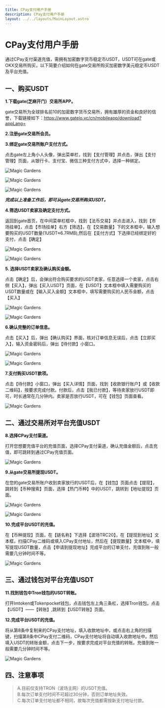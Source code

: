 ```yaml
---
title: CPay支付用户手册
description: CPay支付用户手册
layout: ../../layouts/MainLayout.astro
---
```


# CPay支付用户手册   
通过CPay支付渠道充值，需拥有加密数字货币稳定币USDT，USDT可在gate或OKX交易所购买，以下简要介绍如何在gate交易所购买加密数字美元稳定币USDT及平台充值。
     
## **一、购买USDT**   
**1.下载gate(芝麻开门）交易所APP。**    

gate交易所为全球排名前10的加密数字货币交易所，拥有雄厚的资金和良好的信誉，下载链接如下：https://www.gateio.vc/cn/mobileapp/download?appLang=  

**2.注册gate交易所会员。**  

**3.绑定gate交易所账户支付方式。**     

点击gate左上角小人头像，弹出菜单栏，找到【支付管理】并点击，弹出【支付管理】页面，从银行卡、支付宝、微信三种支付方式中，选择一种绑定。      

![](/1.jpg "Magic Gardens")      

![](/2.jpg "Magic Gardens")     

![](/3.jpg "Magic Gardens")       

**_完成以上准备工作后，即可从gate交易所购买USDT。_**   
     
**4.筛选USDT卖家及确定支付方式。**    

返回到gate首页，在中间菜单栏框中，找到【法币交易】并点击进入，找到【市场挂单】，点击【市场挂单】右方【筛选】，在【交易数量】下的文本框中，输入想要购买的USDT数量(1USDT≈6.7RMB),然后在【支付方式】下选择已经绑定好的支付，点击【确定】   

![](/4.jpg "Magic Gardens")     

![](/5.jpg "Magic Gardens")      


**5. 选择USDT卖家及确认购买金额。**     

点击【确定】后，会弹出符合购买要求的USDT卖家，任意选择一个卖家，点击右侧【买入】，弹出【买入USDT】页面，在【USDT】文本框中填入需要购买的USDT数量或在【输入买入金额】文本框中，填写需要购买的人民币金额，点击【买入】   

![](/6.jpg "Magic Gardens")     

![](/7.jpg "Magic Gardens")   


**6.确认完整的订单信息。**     

点击【买入】后，弹出【确认购买】界面，核对订单信息无误后，点击【立即买入】，输入资金密码后，弹出【待付款】小窗口。

![](/8.jpg "Magic Gardens")      

![](/9.jpg "Magic Gardens")       

**7.支付购买USDT款项。**      

点击【待付款】小窗口，弹出【买入详情】页面，找到【收款银行账户】或【收款二维码】，按要求完成付款。付款后，点击【我已付款】，等待卖家放行USDT即可，时长通常在几分钟内。卖家是否放行USDT，可在【钱包】页面查看。

![](/10.jpg "Magic Gardens")    
    
## **二、通过交易所对平台充值USDT** ##     

**8.选择CPay支付渠道。**    

打开您想要充值平台的充值页面，选择CPay支付渠道，确认充值金额后，点击充值，即可跳转到通过CPay充值页面。   

![](/11.jpg "Magic Gardens")   

**9.从gate交易所提现USDT。**      

在您的gate交易所账户收到卖家放行的USDT后，在【钱包】页面点击【提现】，跳转到【币种搜索】页面，选择【热门币种】中的USDT，跳转到【地址提现】页面。  

![](/12.jpg "Magic Gardens")   

![](/13.jpg "Magic Gardens")  

**10.完成平台USDT的充值。**    

在【币种提现】页面，在【链名称】下选择【波场TRC20】，在【提现到地址】文本框，扫描CPay二维码或填入CPay支付地址，然后在【提现数量】文本框中，填写提现USDT数量，点击【申请到提现地址】完成平台的订单支付，充值到账一般需要几分钟时间不等。   

![](/14.jpg "Magic Gardens")
    
## **三、通过钱包对平台充值USDT** ##   

**11.找到钱包中Tron钱包的USDT转账。**     

打开Imtoken或Tokenpocket钱包，点击钱包左上角三条杠，选择Tron钱包。点击【USDT】——【转账】,跳转到【USDT转账】页面。
    
**12.完成平台USDT的充值。**    

将从第8条中复制来的CPay支付地址，填入收款地址中，或点击右上角的扫描键，扫描第8条中CPay支付二维码，CPay支付地址将自动填入收款地址中。然后填入USDT的转账金额，点击下一步，按要求完成对平台充值的转账。充值到账一般需要几分钟时间不等。

![](/15.jpg "Magic Gardens")     

## **四、注意事项** ##       

>A.目前仅支持TRON（波场主网）的USDT充值。     
>B.每次订单支付时间不可超过30分钟，否则订单地址失效。  
>C.每次订单支付地址都不相同，故每次充值都需按新支付地址付款。